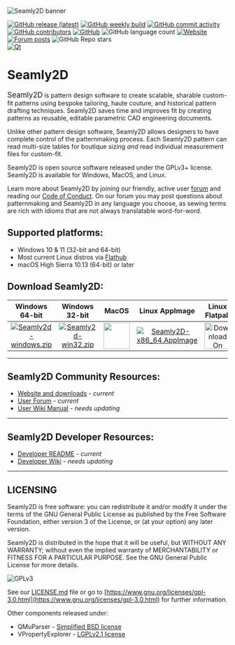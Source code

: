 ![Seamly2D banner](../share/img/Seamly2D_banner_1202x271.png)

[![GitHub release (latest)](https://img.shields.io/github/v/release/fashionfreedom/seamly2d?logo=github?color=blue&style=flat-square)](https://github.com/FashionFreedom/Seamly2D/releases/latest)
[![GitHub weekly build](https://img.shields.io/github/actions/workflow/status/fashionfreedom/seamly2d/ci.yml?logo=github&style=flat-square)](https://github.com/FashionFreedom/Seamly2D/actions/workflows/ci.yml)
[![GitHub commit activity](https://img.shields.io/github/commit-activity/m/fashionfreedom/seamly2d?logo=github&color=brightgreen&style=flat-square)](https://github.com/FashionFreedom/Seamly2D/graphs/commit-activity)
[![GitHub contributors](https://img.shields.io/github/contributors/fashionfreedom/seamly2d?style=flat-square&logo=github)](https://github.com/FashionFreedom/Seamly2D/graphs/contributors)
[![GitHub](https://img.shields.io/github/license/fashionfreedom/seamly2d?color=blue&style=flat-square&logo=creativecommons)](../LICENSE)
![GitHub language count](https://img.shields.io/github/languages/count/fashionfreedom/seamly2d?style=flat-square&logo=github)
[![Website](https://img.shields.io/website?down_message=Down&style=flat-square&up_color=brightgreen&up_message=Up&url=https%3A%2F%2Fseamly.net&logo=wordpress)](https://seamly.net/)
[![Forum posts](https://img.shields.io/discourse/posts?server=https%3A%2F%2Fforum.seamly.net&style=flat-square&logo=discourse)](https://forum.seamly.net/)
![GitHub Repo stars](https://img.shields.io/github/stars/fashionfreedom/seamly2d?style=social)  
[![Qt](img/Built_with_Qt_RGB_logo_vertical_transparent_60x65px.png)](https://qt.io)

# Seamly2D

<big>Seamly2D</big> is pattern design software to create scalable, sharable custom-fit patterns using bespoke tailoring, haute couture, and historical pattern drafting techniques. Seamly2D saves time and improves fit by creating patterns as reusable, editable parametric CAD engineering documents.

Unlike other pattern design software, Seamly2D allows designers to have complete control of the patternmaking process. Each Seamly2D pattern can read multi-size tables for boutique sizing *and* read individual measurement files for custom-fit.

Seamly2D is open source software released under the GPLv3+ license.  Seamly2D is available for Windows, MacOS, and Linux.  

Learn more about Seamly2D by joining our friendly, active user [forum](https://forum.seamly.net) and reading our [Code of Conduct](CODE_OF_CONDUCT.md). On our forum you may post questions about patternmaking and Seamly2D in any language you choose, as sewing terms are rich with idioms that are not always translatable word-for-word.

## Supported platforms:  
   * Windows 10 & 11 (32-bit and 64-bit)
   * Most current Linux distros via [Flathub](https://flathub.org/apps/details/net.seamly.seamly2d)
   * macOS High Sierra 10.13 (64-bit) or later

## Download Seamly2D:

| Windows 64-bit | Windows 32-bit | MacOS | Linux AppImage | Linux Flatpak |
| :---:          | :---:          | :---: | :---:          | :---:         |
| [![Seamly2d-windows.zip](img/Microsoft_logo-60x60px.png)](https://github.com/FashionFreedom/Seamly2D/releases/latest/download/Seamly2D-windows.zip) | [![Seamly2d-win32.zip](img/Microsoft_logo-60x60px.png)](https://github.com/FashionFreedom/Seamly2D/releases/latest/download/Seamly2D-win32.zip) | [<picture><source media="(prefers-color-scheme: dark)" srcset="img/white-apple-logo-transparent-49x60px.png"><source media="(prefers-color-scheme: light)" srcset="img/Apple_logo_black.png" ><img src="img/Apple_logo_black.png" height="60"></picture>](https://github.com/FashionFreedom/Seamly2D/releases/latest/download/Seamly2D-macos.zip) | [![Seamly2D-x86_64.AppImage](img/Tux_Mono_60x60.png)](https://github.com/FashionFreedom/Seamly2D/releases/latest/download/Seamly2D-x86_64.AppImage) | [<img src="https://dl.flathub.org/assets/badges/flathub-badge-en.svg" alt="Download On Flathub" height="60">](https://flathub.org/apps/details/net.seamly.seamly2d) |

___________________________________________________
## Seamly2D Community Resources:
   * [Website and downloads](https://seamly.net) - _current_  
   * [User Forum](https://forum.seamly.net/) - _current_
   * [User Wiki Manual](https://wiki.seamly.net) - _needs updating_
___________________________________________________

## Seamly2D Developer Resources:
   * [Developer README](README-DEVELOPER.md) - _current_
   * [Developer Wiki](https://github.com/FashionFreedom/Seamly2D/wiki) - _needs updating_
___________________________________________________
## LICENSING

Seamly2D is free software: you can redistribute it and/or modify
it under the terms of the GNU General Public License as published by
the Free Software Foundation, either version 3 of the License, or
(at your option) any later version.  

Seamly2D is distributed in the hope that it will be useful,
but WITHOUT ANY WARRANTY; without even the implied warranty of
MERCHANTABILITY or FITNESS FOR A PARTICULAR PURPOSE.  See the
GNU General Public License for more details.

![GPLv3](img/GPLv3_Logo-121x60px.png)

See our [LICENSE.md](LICENSE.md) file or go to [https://www.gnu.org/licenses/gpl-3.0.html](https://www.gnu.org/licenses/gpl-3.0.html) for further information.

Other components released under:  
* QMuParser - [Simplified BSD license](https://opensource.org/licenses/BSD-2-Clause)
* VPropertyExplorer - [LGPLv2.1 license](https://www.gnu.org/licenses/old-licenses/lgpl-2.1.en.html)

